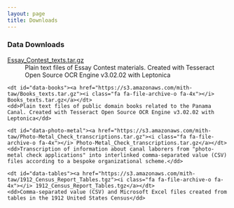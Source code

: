 ```yaml
---
layout: page
title: Downloads
---
```


### Data Downloads

<dl>
    <dt id="data-essays"><a href="https://s3.amazonaws.com/mith-taw/Essay_Contest_texts.tar.gz"><i class="fa fa-file-archive-o fa-4x"></i> Essay_Contest_texts.tar.gz</a></dt>
    <dd>Plain text files of Essay Contest materials. Created with Tesseract Open Source OCR Engine v3.02.02 with Leptonica</dd>

    <dt id="data-books"><a href="https://s3.amazonaws.com/mith-taw/Books_texts.tar.gz"><i class="fa fa-file-archive-o fa-4x"></i> Books_texts.tar.gz</a></dt>
    <dd>Plain text files of public domain books related to the Panama Canal. Created with Tesseract Open Source OCR Engine v3.02.02 with Leptonica</dd>  

    <dt id="data-photo-metal"><a href="https://s3.amazonaws.com/mith-taw/Photo-Metal_Check_transcriptions.tar.gz"><i class="fa fa-file-archive-o fa-4x"></i> Photo-Metal_Check_transcriptions.tar.gz</a></dt>
    <dd>Transcription of information about canal laborers from "photo-metal check applications" into interlinked comma-separated value (CSV) files according to a bespoke organizational scheme.</dd> 

    <dt id="data-tables"><a href="https://s3.amazonaws.com/mith-taw/1912_Census_Report_Tables.tgz"><i class="fa fa-file-archive-o fa-4x"></i> 1912_Census_Report_Tables.tgz</a></dt>
    <dd>Comma-separated value (CSV) and Microsoft Excel files created from tables in the 1912 United States Census</dd>   
</dl>